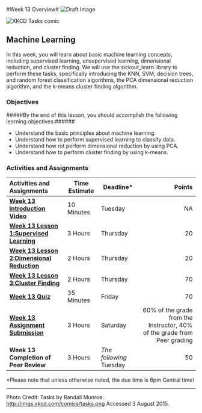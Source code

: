 #Week 13 Overview#
![Draft Image](../images/Draft_Version_picture.png)

![XKCD Tasks comic](images/XKCDMachineLearning.png)
## Machine Learning ##

In this week, you will learn about basic machine learning concepts, including supervised learning, unsupervised learning, dimensional reduction, and cluster finding. We will use the sickout_learn library to perform these tasks, specifically introducing the KNN, SVM, decision trees, and random forest classification algorithms, the PCA dimensional reduction algorithm, and the k-means cluster finding algorithm. 

### Objectives ###

#####By the end of this lesson, you should accomplish the following learning objectives:######

- Understand the basic principles about machine learning.
- Understand how to perform supervised learning to classify data.
- Understand how rot perform dimensional reduction by using PCA.
- Understand how to perform cluster finding by using k-means.

### Activities and Assignments ###

|Activities and Assignments | Time Estimate | Deadline* | Points|
|:------| -----|-------|----------:|
|**[Week 13 Introduction Video](https://mediaspace.illinois.edu/media/Week+Thirteen.mp4/0_7wlk1w5v)**|10 Minutes|Tuesday|NA|
|**[Week 13 Lesson 1:Supervised Learning](lesson1.md)**| 3 Hours |Thursday| 20|
|**[Week 13 Lesson 2:Dimensional Reduction](lesson2.md)**| 2 Hours | Thursday | 20 |
|**[Week 13 Lesson 3:Cluster Finding](lesson3.md)**| 2 Hours | Thursday| 70 |
|**[Week 13 Quiz][w13q]**| 35 Minutes | Friday | 70|
|**[Week 13 Assignment Submission][w13a]**| 3 Hours | Saturday | 60% of the grade from the Instructor, 40% of the grade from Peer grading | 
|**Week 13 Completion of Peer Review**| 3 Hours | *The following* Tuesday | 50 | 

*Please note that unless otherwise noted, the due time is 6pm Central time!

----------
[w13a]: https://learn.illinois.edu/mod/workshop/view.php?id=1095404
[w13q]: https://learn.illinois.edu/mod/quiz/view.php?id=1095401

Photo Credit: Tasks by Randall Munroe. http://imgs.xkcd.com/comics/tasks.png Accessed 3 August 2015.
